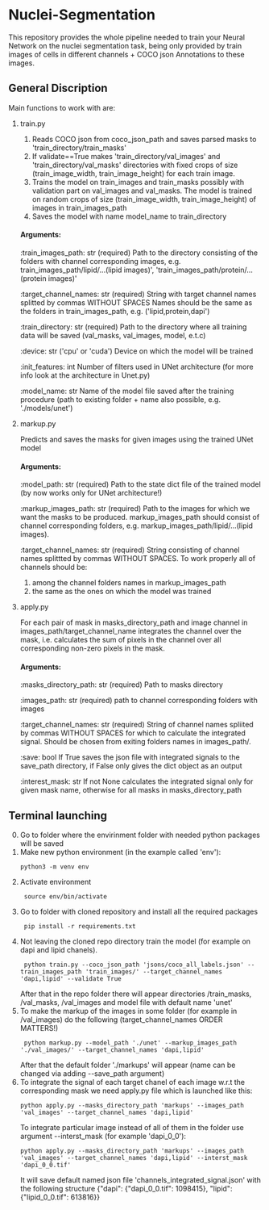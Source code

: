 # Nuclei-Segmentation
This repository provides the whole pipeline needed to train your Neural Network on the nuclei segmentation task, being only provided by train images of cells in different channels + COCO json Annotations to these images.

## General Discription
Main functions to work with are: 
1. train.py 

    1) Reads COCO json from coco_json_path and saves parsed masks to 'train_directory/train_masks'
    2) If validate==True makes 'train_directory/val_images' and 'train_directory/val_masks' directories with fixed crops
    of size (train_image_width, train_image_height) for each train image.
    3) Trains the model on train_images and train_masks possibly with validation part on val_images and val_masks.
    The model is trained on random crops of size (train_image_width, train_image_height) of images in train_images_path
    4) Saves the model with name model_name to train_directory
    
    #### Arguments:
    
     :train_images_path: str (required) Path to the directory consisting of the folders with channel corresponding images, e.g.
    train_images_path/lipid/...(lipid images)', 'train_images_path/protein/...(protein images)' 
    
    :target_channel_names: str (required) String with target channel names splitted by commas WITHOUT SPACES
    Names should be the same as the folders in train_images_path, e.g. ('lipid,protein,dapi')
    
    :train_directory: str (required) Path to the directory where all training data will be saved (val_masks, val_images, model, e.t.c)
    
    :device: str ('cpu' or 'cuda') Device on which the model will be trained
    
    :init_features: int Number of filters used in UNet architecture (for more info look at the architecture in Unet.py)
    
    :model_name: str Name of the model file saved after the training procedure (path to existing folder + name also possible, e.g. './models/unet')
    
2. markup.py 

    Predicts and saves the masks for given images using the trained UNet model
    
    #### Arguments:
    
    :model_path: str (required) Path to the state dict file of the trained model (by now works only for UNet architecture!)
    
    :markup_images_path: str (required) Path to the images for which we want the masks to be produced. markup_images_path should
    consist of channel corresponding folders, e.g. markup_images_path/lipid/...(lipid images).
    
    :target_channel_names: str (required) String consisting of channel names splittted by commas WITHOUT SPACES.
    To work properly all of channels should be:
    1) among the channel folders names in markup_images_path
    2) the same as the ones on which the model was trained
    
3. apply.py 

    For each pair of mask in masks_directory_path and image channel in images_path/target_channel_name integrates the
    channel over the mask, i.e. calculates the sum of pixels in the channel over all corresponding non-zero pixels in
    the mask.
    
    #### Arguments:
    
    :masks_directory_path: str (required) Path to masks directory
    
    :images_path: str (required) path to channel corresponding folders with images
    
    :target_channel_names: str (required)  String of channel names spliited by commas WITHOUT SPACES for which to calculate the
    integrated signal. Should be chosen from exiting folders names in images_path/.
    
    :save: bool If True saves the json file with integrated signals to the save_path directory, if False only gives the dict
    object as an output
    
    :interest_mask: str If not None calculates the integrated signal only for given mask name, otherwise for all masks in
    masks_directory_path
    
## Terminal launching
0) Go to folder where the envirinment folder with needed python packages will be saved
1) Make new python environment (in the example called 'env'):
    ```console
    python3 -m venv env
    ```
2) Activate environment
   ```console
    source env/bin/activate
    ```
3) Go to folder with cloned repository and install all the required packages
   ```console
    pip install -r requirements.txt
    ```
4) Not leaving the cloned repo directory train the model (for example on dapi and lipid chanels).  
   ```console
    python train.py --coco_json_path 'jsons/coco_all_labels.json' --train_images_path 'train_images/' --target_channel_names 'dapi,lipid' --validate True 
    ```  
    After that in the repo folder there will appear directories /train_masks, /val_masks, /val_images and model file with default name 'unet'
5) To make the markup of the images in some folder (for example in /val_images) do the following (target_channel_names ORDER MATTERS!)
   ```console
    python markup.py --model_path './unet' --markup_images_path './val_images/' --target_channel_names 'dapi,lipid'
    ```
    After that the default folder './markups' will appear (name can be changed via adding --save_path argument)
6) To integrate the signal of each target chanel of each image w.r.t the corresponding mask we need apply.py file which is launched like this:
   ```console
   python apply.py --masks_directory_path 'markups' --images_path 'val_images' --target_channel_names 'dapi,lipid' 
   ``` 
   To integrate particular image instead of all of them in the folder use argument --interst_mask (for example 'dapi_0_0'):
   ```console  
   python apply.py --masks_directory_path 'markups' --images_path 'val_images' --target_channel_names 'dapi,lipid' --interst_mask 'dapi_0_0.tif'
   ```
   It will save default named json file 'channels_integrated_signal.json' with the following structure
   {"dapi": {"dapi_0_0.tif": 1098415}, "lipid": {"lipid_0_0.tif": 613816}}
